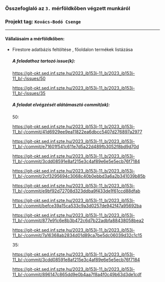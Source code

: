 ### Összefoglaló az `3.` mérföldkőben végzett munkáról

### Projekt tag: `Kovács-Bodó Csenge`

___

#### Vállalásaim a mérföldkőben:

- Firestore adatbázis feltöltése , főoldalon termékek listázása

  ##### A feladathoz tartozó issue(k):

  https://git-okt.sed.inf.szte.hu/2023_ib153i-11_b/2023_ib153i-11_b/-/issues/50

  https://git-okt.sed.inf.szte.hu/2023_ib153i-11_b/2023_ib153i-11_b/-/issues/35

  ##### A feladat elvégzését alátámasztó commit(ok):

  50:

  https://git-okt.sed.inf.szte.hu/2023_ib153i-11_b/2023_ib153i-11_b/-/commit/41d6929ee9ea11822ea6dbcc5407d276897a2977

  https://git-okt.sed.inf.szte.hu/2023_ib153i-11_b/2023_ib153i-11_b/-/commit/e71601f541c611e7d5a22d489fb3052f8bd9d70d

  https://git-okt.sed.inf.szte.hu/2023_ib153i-11_b/2023_ib153i-11_b/-/commit/3cdd08591e8af215e3c4af89e6e5e5ecb76f7184

  https://git-okt.sed.inf.szte.hu/2023_ib153i-11_b/2023_ib153i-11_b/-/commit/2cf3295694c3068c40b0ebbd3a6a2b341039b85b

  https://git-okt.sed.inf.szte.hu/2023_ib153i-11_b/2023_ib153i-11_b/-/commit/e9bf92d72708d323ddba9f433de1f61ccd88dfab

  https://git-okt.sed.inf.szte.hu/2023_ib153i-11_b/2023_ib153i-11_b/-/commit/befce39a15ca533c9a3d0257de942f47a95692ba

  https://git-okt.sed.inf.szte.hu/2023_ib153i-11_b/2023_ib153i-11_b/-/commit/877e91c6e8b3b472c6d7b22adbfa88438058bea2

  https://git-okt.sed.inf.szte.hu/2023_ib153i-11_b/2023_ib153i-11_b/-/commit/7a16368ab2834d01d89ca7be5dc06039d32c1c15


  35:

  https://git-okt.sed.inf.szte.hu/2023_ib153i-11_b/2023_ib153i-11_b/-/commit/3cdd08591e8af215e3c4af89e6e5e5ecb76f7184

  https://git-okt.sed.inf.szte.hu/2023_ib153i-11_b/2023_ib153i-11_b/-/commit/896147c865dd9e0b4aa7f8a4f0c49b63d3de1cdf



